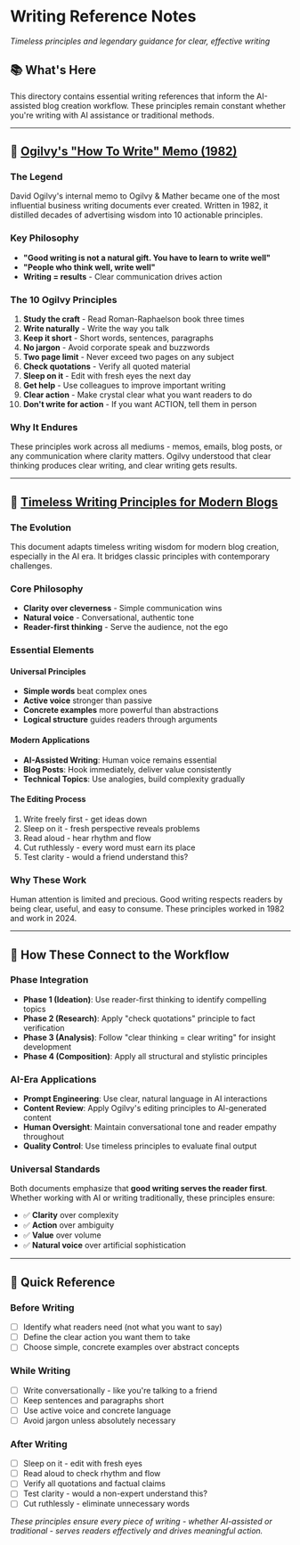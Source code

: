 # Writing Reference Notes

*Timeless principles and legendary guidance for clear, effective writing*

## 📚 **What's Here**

This directory contains essential writing references that inform the AI-assisted blog creation workflow. These principles remain constant whether you're writing with AI assistance or traditional methods.

---

## 📝 **[Ogilvy's "How To Write" Memo (1982)](ogilvy-memo-1982.md)**

### **The Legend**
David Ogilvy's internal memo to Ogilvy & Mather became one of the most influential business writing documents ever created. Written in 1982, it distilled decades of advertising wisdom into 10 actionable principles.

### **Key Philosophy**
- **"Good writing is not a natural gift. You have to learn to write well"**
- **"People who think well, write well"**
- **Writing = results** - Clear communication drives action

### **The 10 Ogilvy Principles**
1. **Study the craft** - Read Roman-Raphaelson book three times
2. **Write naturally** - Write the way you talk
3. **Keep it short** - Short words, sentences, paragraphs
4. **No jargon** - Avoid corporate speak and buzzwords
5. **Two page limit** - Never exceed two pages on any subject
6. **Check quotations** - Verify all quoted material
7. **Sleep on it** - Edit with fresh eyes the next day
8. **Get help** - Use colleagues to improve important writing
9. **Clear action** - Make crystal clear what you want readers to do
10. **Don't write for action** - If you want ACTION, tell them in person

### **Why It Endures**
These principles work across all mediums - memos, emails, blog posts, or any communication where clarity matters. Ogilvy understood that clear thinking produces clear writing, and clear writing gets results.

---

## 🎯 **[Timeless Writing Principles for Modern Blogs](writing-principles-timeless.md)**

### **The Evolution**
This document adapts timeless writing wisdom for modern blog creation, especially in the AI era. It bridges classic principles with contemporary challenges.

### **Core Philosophy**
- **Clarity over cleverness** - Simple communication wins
- **Natural voice** - Conversational, authentic tone
- **Reader-first thinking** - Serve the audience, not the ego

### **Essential Elements**

#### **Universal Principles**
- **Simple words** beat complex ones
- **Active voice** stronger than passive
- **Concrete examples** more powerful than abstractions
- **Logical structure** guides readers through arguments

#### **Modern Applications**
- **AI-Assisted Writing**: Human voice remains essential
- **Blog Posts**: Hook immediately, deliver value consistently
- **Technical Topics**: Use analogies, build complexity gradually

#### **The Editing Process**
1. Write freely first - get ideas down
2. Sleep on it - fresh perspective reveals problems
3. Read aloud - hear rhythm and flow
4. Cut ruthlessly - every word must earn its place
5. Test clarity - would a friend understand this?

### **Why These Work**
Human attention is limited and precious. Good writing respects readers by being clear, useful, and easy to consume. These principles worked in 1982 and work in 2024.

---

## 🔗 **How These Connect to the Workflow**

### **Phase Integration**
- **Phase 1 (Ideation)**: Use reader-first thinking to identify compelling topics
- **Phase 2 (Research)**: Apply "check quotations" principle to fact verification
- **Phase 3 (Analysis)**: Follow "clear thinking = clear writing" for insight development
- **Phase 4 (Composition)**: Apply all structural and stylistic principles

### **AI-Era Applications**
- **Prompt Engineering**: Use clear, natural language in AI interactions
- **Content Review**: Apply Ogilvy's editing principles to AI-generated content
- **Human Oversight**: Maintain conversational tone and reader empathy throughout
- **Quality Control**: Use timeless principles to evaluate final output

### **Universal Standards**
Both documents emphasize that **good writing serves the reader first**. Whether working with AI or writing traditionally, these principles ensure:
- ✅ **Clarity** over complexity
- ✅ **Action** over ambiguity  
- ✅ **Value** over volume
- ✅ **Natural voice** over artificial sophistication

---

## 🎯 **Quick Reference**

### **Before Writing**
- [ ] Identify what readers need (not what you want to say)
- [ ] Define the clear action you want them to take
- [ ] Choose simple, concrete examples over abstract concepts

### **While Writing**
- [ ] Write conversationally - like you're talking to a friend
- [ ] Keep sentences and paragraphs short
- [ ] Use active voice and concrete language
- [ ] Avoid jargon unless absolutely necessary

### **After Writing**
- [ ] Sleep on it - edit with fresh eyes
- [ ] Read aloud to check rhythm and flow
- [ ] Verify all quotations and factual claims
- [ ] Test clarity - would a non-expert understand this?
- [ ] Cut ruthlessly - eliminate unnecessary words

*These principles ensure every piece of writing - whether AI-assisted or traditional - serves readers effectively and drives meaningful action.* 